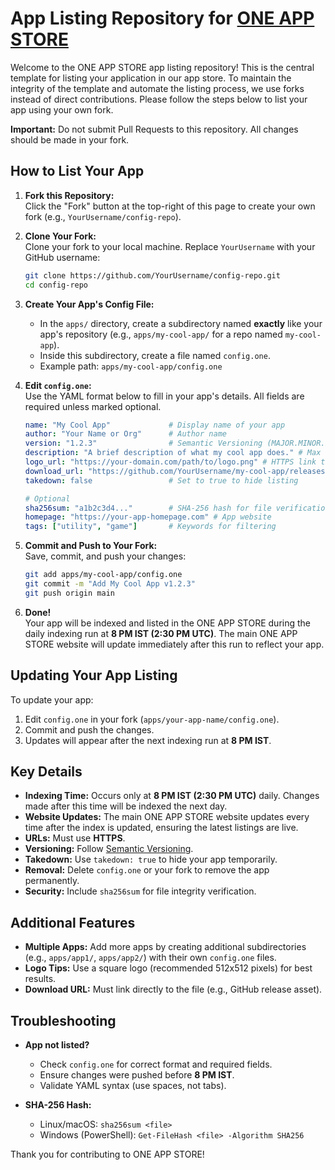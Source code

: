 # App Listing Repository for [ONE APP STORE](https://oas-skyious.github.io)

Welcome to the ONE APP STORE app listing repository! This is the central template for listing your application in our app store. To maintain the integrity of the template and automate the listing process, we use forks instead of direct contributions. Please follow the steps below to list your app using your own fork.

**Important:** Do not submit Pull Requests to this repository. All changes should be made in your fork.

## How to List Your App

1. **Fork this Repository:**  
   Click the "Fork" button at the top-right of this page to create your own fork (e.g., `YourUsername/config-repo`).

2. **Clone Your Fork:**  
   Clone your fork to your local machine. Replace `YourUsername` with your GitHub username:
   ```bash
   git clone https://github.com/YourUsername/config-repo.git
   cd config-repo
   ```

3. **Create Your App's Config File:**  
   - In the `apps/` directory, create a subdirectory named **exactly** like your app's repository (e.g., `apps/my-cool-app/` for a repo named `my-cool-app`).  
   - Inside this subdirectory, create a file named `config.one`.  
   - Example path: `apps/my-cool-app/config.one`

4. **Edit `config.one`:**  
   Use the YAML format below to fill in your app's details. All fields are required unless marked optional.
   ```yaml
   name: "My Cool App"             # Display name of your app
   author: "Your Name or Org"      # Author name
   version: "1.2.3"                # Semantic Versioning (MAJOR.MINOR.PATCH)
   description: "A brief description of what my cool app does." # Max 100 characters
   logo_url: "https://your-domain.com/path/to/logo.png" # HTTPS link to logo (PNG/JPG, max 512x512)
   download_url: "https://github.com/YourUsername/my-cool-app/releases/download/v1.2.3/my-cool-app.zip" # HTTPS link to file
   takedown: false                 # Set to true to hide listing

   # Optional
   sha256sum: "a1b2c3d4..."        # SHA-256 hash for file verification
   homepage: "https://your-app-homepage.com" # App website
   tags: ["utility", "game"]       # Keywords for filtering
   ```

5. **Commit and Push to Your Fork:**  
   Save, commit, and push your changes:
   ```bash
   git add apps/my-cool-app/config.one
   git commit -m "Add My Cool App v1.2.3"
   git push origin main
   ```

6. **Done!**  
   Your app will be indexed and listed in the ONE APP STORE during the daily indexing run at **8 PM IST (2:30 PM UTC)**. The main ONE APP STORE website will update immediately after this run to reflect your app.

## Updating Your App Listing

To update your app:
1. Edit `config.one` in your fork (`apps/your-app-name/config.one`).
2. Commit and push the changes.
3. Updates will appear after the next indexing run at **8 PM IST**.

## Key Details

- **Indexing Time:** Occurs only at **8 PM IST (2:30 PM UTC)** daily. Changes made after this time will be indexed the next day.
- **Website Updates:** The main ONE APP STORE website updates every time after the index is updated, ensuring the latest listings are live.
- **URLs:** Must use **HTTPS**.
- **Versioning:** Follow [Semantic Versioning](https://semver.org/).
- **Takedown:** Use `takedown: true` to hide your app temporarily.
- **Removal:** Delete `config.one` or your fork to remove the app permanently.
- **Security:** Include `sha256sum` for file integrity verification.

## Additional Features

- **Multiple Apps:** Add more apps by creating additional subdirectories (e.g., `apps/app1/`, `apps/app2/`) with their own `config.one` files.
- **Logo Tips:** Use a square logo (recommended 512x512 pixels) for best results.
- **Download URL:** Must link directly to the file (e.g., GitHub release asset).

## Troubleshooting

- **App not listed?**  
  - Check `config.one` for correct format and required fields.
  - Ensure changes were pushed before **8 PM IST**.
  - Validate YAML syntax (use spaces, not tabs).

- **SHA-256 Hash:**  
  - Linux/macOS: `sha256sum <file>`
  - Windows (PowerShell): `Get-FileHash <file> -Algorithm SHA256`

Thank you for contributing to ONE APP STORE!
